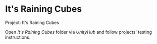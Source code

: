 # It's Raining Cubes
<p>Project: It's Raining Cubes</p>
Open <i>It's Raining Cubes</i> folder via <i>UnityHub</i> and follow projects' testing instructions.
